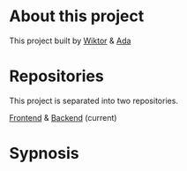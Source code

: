 # About this project

This project built by [Wiktor](https://github.com/WiktorSzymczyk) &
[Ada](https://github.com/AdaN6)

# Repositories

This project is separated into two repositories. 

[Frontend](https://github.com/WiktorSzymczyk/wrwrum-final-project) &
[Backend](https://github.com/AdaN6/wrwrum-final-project-backend) (current)

# Sypnosis 



